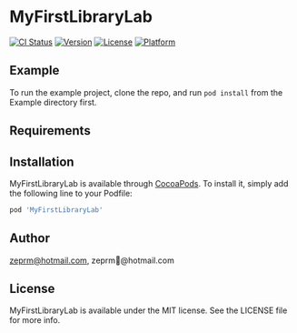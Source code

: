# MyFirstLibraryLab

[![CI Status](https://img.shields.io/travis/zeprm@hotmail.com/MyFirstLibraryLab.svg?style=flat)](https://travis-ci.org/zeprm@hotmail.com/MyFirstLibraryLab)
[![Version](https://img.shields.io/cocoapods/v/MyFirstLibraryLab.svg?style=flat)](https://cocoapods.org/pods/MyFirstLibraryLab)
[![License](https://img.shields.io/cocoapods/l/MyFirstLibraryLab.svg?style=flat)](https://cocoapods.org/pods/MyFirstLibraryLab)
[![Platform](https://img.shields.io/cocoapods/p/MyFirstLibraryLab.svg?style=flat)](https://cocoapods.org/pods/MyFirstLibraryLab)

## Example

To run the example project, clone the repo, and run `pod install` from the Example directory first.

## Requirements

## Installation

MyFirstLibraryLab is available through [CocoaPods](https://cocoapods.org). To install
it, simply add the following line to your Podfile:

```ruby
pod 'MyFirstLibraryLab'
```

## Author

zeprm@hotmail.com, zeprm@hotmail.com

## License

MyFirstLibraryLab is available under the MIT license. See the LICENSE file for more info.
